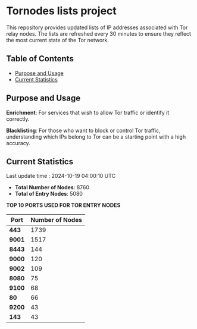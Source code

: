 # Tornodes lists project

This repository provides updated lists of IP addresses associated with Tor relay nodes. The lists are refreshed every 30 minutes to ensure they reflect the most current state of the Tor network.

## Table of Contents

- [Purpose and Usage](#purpose-and-usage)
- [Current Statistics](#current-statistics)


## Purpose and Usage

**Enrichment**: For services that wish to allow Tor traffic or identify it correctly.

**Blacklisting**: For those who want to block or control Tor traffic, understanding which IPs belong to Tor can be a starting point with a high accuracy.

## Current Statistics

Last update time : 2024-10-19 04:00:10 UTC

- **Total Number of Nodes**: 8760
- **Total of Entry Nodes**: 5080

**TOP 10 PORTS USED FOR TOR ENTRY NODES**

| **Port** | **Number of Nodes** |
|------|-----------------|
| **443**   | 1739  |
| **9001**   | 1517  |
| **8443**   | 144  |
| **9000**   | 120  |
| **9002**   | 109  |
| **8080**   | 75  |
| **9100**   | 68  |
| **80**   | 66  |
| **9200**   | 43  |
| **143**   | 43  |

